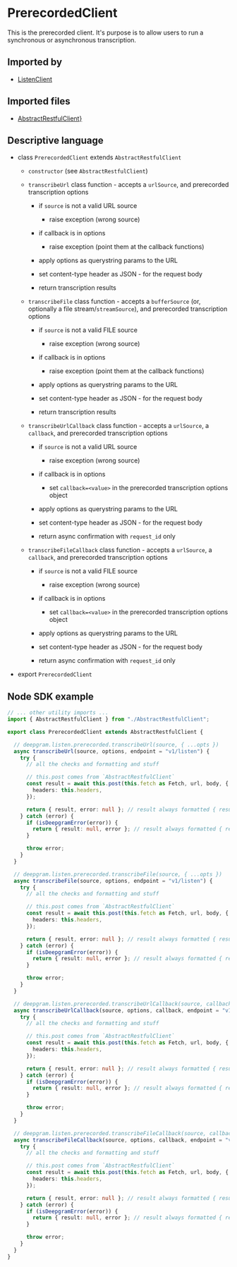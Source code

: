 # PrerecordedClient

This is the prerecorded client. It's purpose is to allow users to run a synchronous or asynchronous transcription.

## Imported by

- [ListenClient](./ListenClient.md)

## Imported files

- [AbstractRestfulClient}](./AbstractRestfulClient.md)

## Descriptive language

- class `PrerecordedClient` extends `AbstractRestfulClient`

  - `constructor` (see `AbstractRestfulClient`)

  - `transcribeUrl` class function - accepts a `urlSource`, and prerecorded transcription options

    - if `source` is not a valid URL source

      - raise exception (wrong source)

    - if callback is in options

      - raise exception (point them at the callback functions)

    - apply options as querystring params to the URL

    - set content-type header as JSON - for the request body

    - return transcription results

  - `transcribeFile` class function - accepts a `bufferSource` (or, optionally a file stream/`streamSource`), and prerecorded transcription options

    - if `source` is not a valid FILE source

      - raise exception (wrong source)

    - if callback is in options

      - raise exception (point them at the callback functions)

    - apply options as querystring params to the URL

    - set content-type header as JSON - for the request body

    - return transcription results

  - `transcribeUrlCallback` class function - accepts a `urlSource`, a `callback`, and prerecorded transcription options

    - if `source` is not a valid URL source

      - raise exception (wrong source)

    - if callback is in options

      - set `callback=<value>` in the prerecorded transcription options object

    - apply options as querystring params to the URL

    - set content-type header as JSON - for the request body

    - return async confirmation with `request_id` only

  - `transcribeFileCallback` class function - accepts a `urlSource`, a `callback`, and prerecorded transcription options

    - if `source` is not a valid FILE source

      - raise exception (wrong source)

    - if callback is in options

      - set `callback=<value>` in the prerecorded transcription options object

    - apply options as querystring params to the URL

    - set content-type header as JSON - for the request body

    - return async confirmation with `request_id` only

- export `PrerecordedClient`

## Node SDK example

```ts
// ... other utility imports ...
import { AbstractRestfulClient } from "./AbstractRestfulClient";

export class PrerecordedClient extends AbstractRestfulClient {

  // deepgram.listen.prerecorded.transcribeUrl(source, { ...opts })
  async transcribeUrl(source, options, endpoint = "v1/listen") {
    try {
      // all the checks and formatting and stuff

      // this.post comes from `AbstractRestfulClient`
      const result = await this.post(this.fetch as Fetch, url, body, {
        headers: this.headers,
      });

      return { result, error: null }; // result always formatted { result, error }
    } catch (error) {
      if (isDeepgramError(error)) {
        return { result: null, error }; // result always formatted { result, error }
      }

      throw error;
    }
  }

  // deepgram.listen.prerecorded.transcribeFile(source, { ...opts })
  async transcribeFile(source, options, endpoint = "v1/listen") {
    try {
      // all the checks and formatting and stuff

      // this.post comes from `AbstractRestfulClient`
      const result = await this.post(this.fetch as Fetch, url, body, {
        headers: this.headers,
      });

      return { result, error: null }; // result always formatted { result, error }
    } catch (error) {
      if (isDeepgramError(error)) {
        return { result: null, error }; // result always formatted { result, error }
      }

      throw error;
    }
  }

  // deepgram.listen.prerecorded.transcribeUrlCallback(source, callback, { ...opts })
  async transcribeUrlCallback(source, options, callback, endpoint = "v1/listen") {
    try {
      // all the checks and formatting and stuff

      // this.post comes from `AbstractRestfulClient`
      const result = await this.post(this.fetch as Fetch, url, body, {
        headers: this.headers,
      });

      return { result, error: null }; // result always formatted { result, error }
    } catch (error) {
      if (isDeepgramError(error)) {
        return { result: null, error }; // result always formatted { result, error }
      }

      throw error;
    }
  }

  // deepgram.listen.prerecorded.transcribeFileCallback(source, callback, { ...opts })
  async transcribeFileCallback(source, options, callback, endpoint = "v1/listen") {
    try {
      // all the checks and formatting and stuff

      // this.post comes from `AbstractRestfulClient`
      const result = await this.post(this.fetch as Fetch, url, body, {
        headers: this.headers,
      });

      return { result, error: null }; // result always formatted { result, error }
    } catch (error) {
      if (isDeepgramError(error)) {
        return { result: null, error }; // result always formatted { result, error }
      }

      throw error;
    }
  }
}

```
